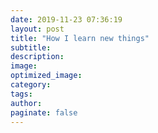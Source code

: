 ```yaml
---
date: 2019-11-23 07:36:19
layout: post
title: "How I learn new things"
subtitle:
description:
image:
optimized_image:
category:
tags:
author:
paginate: false
---
```

